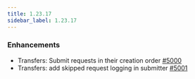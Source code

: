 ```yaml
---
title: 1.23.17
sidebar_label: 1.23.17
---
```


### Enhancements
- Transfers: Submit requests in their creation order [#5000](https://github.com/rucio/rucio/issues/5000)
- Transfers: add skipped request logging in submitter [#5001](https://github.com/rucio/rucio/issues/5001)
